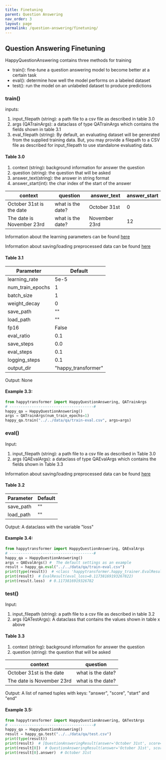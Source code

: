 ```yaml
---
title: Finetuning
parent: Question Answering
nav_order: 3
layout: page
permalink: /question-answering/finetuning/
---
```


## Question Answering Finetuning

HappyQuestionAnswering contains three methods for training 
- train(): fine-tune a question answering model to become better at a certain task
- eval(): determine how well the model performs on a labeled dataset
- test(): run the model on an unlabeled dataset to produce predictions  

### train()

inputs: 
1. input_filepath (string): a path file to a csv file as described in table 3.0
2. args (QATrainArgs): a dataclass of type QATrainArgs which contains the fields shown in table 3.1
3. eval_filepath (string): By default, an evaluating dataset will be generated from the supplied training data. But, you may provide a filepath to a CSV file as described for input_filepath to use standalone evaluating data. 


#### Table 3.0

1. context (string): background information for answer the question
2. question (string): the question that will be asked 
3. answer_text(string): the answer in string format 
4. answer_start(int): the char index of the start of the answer

| context                   | question          | answer_text   | answer_start |
|---------------------------|-------------------|---------------|--------------|
| October 31st is the date  | what is the date? | October 31st  | 0            |
| The date is November 23rd | what is the date? | November 23rd | 12           |



Information about the learning parameters can be found [here](/learning-parameters/)

Information about saving/loading preprocessed data can be found [here](/save-load/)

#### Table 3.1

| Parameter                   | Default             |
|-----------------------------|---------------------|
| learning_rate               | 5e-5                |
| num_train_epochs            | 1                   |
| batch_size                  | 1                   |
| weight_decay                | 0                   |
| save_path                   | ""                  |
| load_path                   | ""                  |
| fp16                        | False               |
| eval_ratio                  | 0.1                 |
| save_steps                  | 0.0                 |
| eval_steps                  | 0.1                 |
| logging_steps               | 0.1                 |
| output_dir                  | "happy_transformer" |

Output: None
 

#### Example 3.3:
```python
from happytransformer import HappyQuestionAnswering, QATrainArgs
# --------------------------------------#
happy_qa = HappyQuestionAnswering()
args = QATrainArgs(num_train_epochs=1)
happy_qa.train("../../data/qa/train-eval.csv", args=args)

```

### eval()
Input:
1. input_filepath (string): a path file to a csv file as described in Table 3.0
2. args (QAEvalArgs): a dataclass of type QAEvalArgs which contains the fields shown in Table 3.3


Information about saving/loading preprocessed data can be found [here](/save-load-data/)

#### Table 3.2

| Parameter | Default |
|-----------|---------|
| save_path | ""      |
| load_path | ""      |



Output: A dataclass with the variable "loss"

#### Example 3.4:
```python
from happytransformer import HappyQuestionAnswering, QAEvalArgs
# --------------------------------------#
happy_qa = HappyQuestionAnswering()
args = QAEvalArgs() #  The default settings as an example
result = happy_qa.eval("../../data/qa/train-eval.csv")
print(type(result))  # <class 'happytransformer.happy_trainer.EvalResult'>
print(result)  # EvalResult(eval_loss=0.11738169193267822)
print(result.loss)  # 0.1173816919326782

```

### test()
Input:
1. input_filepath (string): a path file to a csv file as described in table 3.2
2. args (QATestArgs): A dataclass that contains the values shown in table x above

#### Table 3.3

1. context (string): background information for answer the question
2. question (string): the question that will be asked 

| context                   | question          | 
|---------------------------|-------------------|
| October 31st is the date  | what is the date? |
| The date is November 23rd | what is the date? | 


Output: A list of named tuples with keys: "answer", "score", "start" and "end"


#### Example 3.5:
```python
from happytransformer import HappyQuestionAnswering, QATestArgs
# --------------------------------------#
happy_qa = HappyQuestionAnswering()
result = happy_qa.test("../../data/qa/test.csv")
print(type(result))
print(result)  # [QuestionAnsweringResult(answer='October 31st', score=0.9939756989479065, start=0, end=12), QuestionAnsweringResult(answer='November 23rd', score=0.967872679233551, start=12, end=25)]
print(result[0])  # QuestionAnsweringResult(answer='October 31st', score=0.9939756989479065, start=0, end=12)
print(result[0].answer)  # October 31st

```

